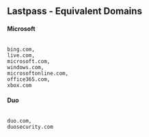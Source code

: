 
## Lastpass - Equivalent Domains

#### Microsoft
```

bing.com,
live.com,
microsoft.com,
windows.com,
microsoftonline.com,
office365.com,
xbox.com

```


#### Duo
```

duo.com,
duosecurity.com

```